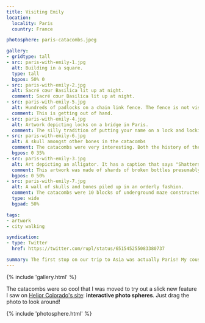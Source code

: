 ```yaml
---
title: Visiting Emily
location:
  locality: Paris
  country: France

photosphere: paris-catacombs.jpeg

gallery:
- gridtype: tall
- src: paris-with-emily-1.jpg
  alt: Building in a square.
  type: tall
  bgpos: 50% 0
- src: paris-with-emily-2.jpg
  alt: Sacré cœur Basilica lit up at night.
  comment: Sacré cœur Basilica lit up at night.
- src: paris-with-emily-5.jpg
  alt: Hundreds of padlocks on a chain link fence. The fence is not visible.
  comment: This is getting out of hand.
- src: paris-with-emily-4.jpg
  alt: Artwork depicting locks on a bridge in Paris.
  comment: The silly tradition of putting your name on a lock and locking it to a specific bridge in Paris is being put to a stop, and they have commissioned artists to make lock-themed art in its place.
- src: paris-with-emily-6.jpg
  alt: A skull amongst other bones in the catacombs
  comment: The catacombs were very interesting. Both the history of the stone and the resting dead.
  bgpos: 0 35%
- src: paris-with-emily-3.jpg
  alt: Art depicting an alligator. It has a caption that says "Shatters"
  comment: This artwork was made of shards of broken bottles presumably found in the street.
  bgpos: 0 50%
- src: paris-with-emily-7.jpg
  alt: A wall of skulls and bones piled up in an orderly fashion.
  comment: The catacombs were 10 blocks of underground maze constructed out of solid bones and skulls.
  type: wide
  bgpad: 50%

tags:
- artwork
- city walking

syndication:
- type: Twitter
  href: https://twitter.com/rupl/status/651545255083380737

summary: The first stop on our trip to Asia was actually Paris! My cousin Emily had just moved there and we wanted to get a visit in before leaving for 6 months.
---
```


{% include 'gallery.html' %}

The catacombs were so cool that I was moved to try out a slick new feature I saw on [Helior Colorado's site](https://places.helior.info/): **interactive photo spheres**. Just drag the photo to look around!

{% include 'photosphere.html' %}

